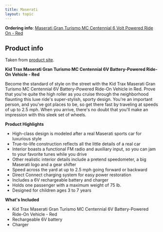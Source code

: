 ```yaml
---
title: Maserati
layout: topic
---
```

**Ordering info**: [Maserati Gran Turismo MC Centennial 6 Volt Powered Ride On - Red](http://www.toysrus.com/buy/1-rider/pacific-cycle-6-volt-maserati-gran-turismo-mc-centennial-powered-ride-on-red-kt1252tr-94666056)

## Product info

Taken from [product site](http://www.toysrus.com/buy/1-rider/pacific-cycle-6-volt-maserati-gran-turismo-mc-centennial-powered-ride-on-red-kt1252tr-94666056).

**Kid Trax Maserati Gran Turismo MC Centennial 6V Battery-Powered Ride-On Vehicle - Red**

Become the standard of style on the street with the Kid Trax Maserati Gran Turismo MC Centennial 6V Battery-Powered Ride-On Vehicle in Red. Prove that you're quite the high roller as you cruise through the neighborhood flaunting this luxe ride's super-stylish, sporty design. You're an important person, and you've got places to be, so get there fast by traveling at speeds of up to 2.5 mph. When you arrive, there's no doubt that you'll make an impression with this sleek set of wheels.

**Product Highlights**

* High-class design is modeled after a real Maserati sports car for luxurious style
* True-to-life construction reflects all the little details of a real car
* Interior boasts a functional FM radio and auxiliary input, so you can jam to your favorite tunes while you drive
* Other realistic interior details include a pretend speedometer, a big Maserati logo and a gear shifter
* Speed across the yard at up to 2.5 mph going forward or backward
* Direct Connect charging system for easy power restoration
* Includes a 6V rechargeable battery and charger
* Holds one passenger with a maximum weight of 75 lb.
* Designed for children ages 3 to 7 years

**What's Included**

* Kid Trax Maserati Gran Turismo MC Centennial 6V Battery-Powered Ride-On Vehicle - Red
* Rechargeable 6V battery
* Charger


